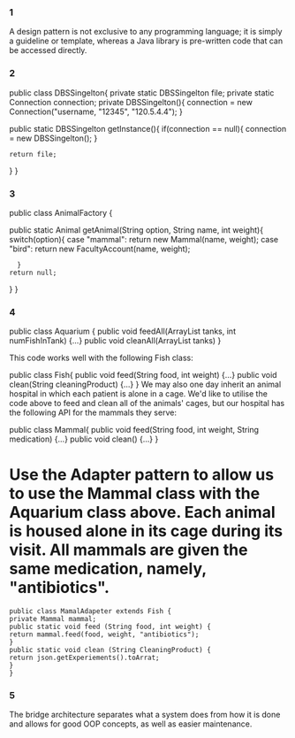 ### 1
A design pattern is not exclusive to any programming language; it is simply a guideline or template, whereas a Java library is pre-written code that can be accessed directly. 

### 2 
public class DBSSingelton{
  private static DBSSingelton file;
  private static Connection connection;
  private DBSSingelton(){
    connection = new Connection("username, "12345", "120.5.4.4");
  }

  public static DBSSingelton getInstance(){
    if(connection == null){
      connection = new DBSSingelton();
    }

    return file;
    
  }
}
### 3
public class AnimalFactory {

  public static Animal getAnimal(String option, String name, int weight){
      switch(option){
          case "mammal":
              return new Mammal(name, weight);
          case "bird":
              return new FacultyAccount(name, weight);
        
      }
    return null;
  }
}
### 4
public class Aquarium {
	public void feedAll(ArrayList<Fish> tanks, int numFishInTank) {...}
	public void cleanAll(ArrayList<Fish> tanks)
}

This code works well with the following Fish class:

public class Fish{
	public void feed(String food, int weight) {...}
	public void clean(String cleaningProduct) {...}
}
We may also one day inherit an animal hospital in which each patient is alone in a cage. We'd like to utilise the code above to feed and clean all of the animals' cages, but our hospital has the following API for the mammals they serve:

public class Mammal{
	public void feed(String food, int weight, String medication) {...}
	public void clean() {...}
}

# Use the Adapter pattern to allow us to use the Mammal class with the Aquarium class above. Each animal is housed alone in its cage during its visit. All mammals are given the same medication, namely, "antibiotics".

    public class MamalAdapeter extends Fish {
    private Mammal mammal;
    public static void feed (String food, int weight) {
    return mammal.feed(food, weight, "antibiotics");
    }
    public static void clean (String CleaningProduct) {
    return json.getExperiements().toArrat;
    }
    }

### 5 
The bridge architecture separates what a system does from how it is done and allows for good OOP concepts, as well as easier maintenance.




